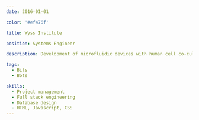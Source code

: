 ```yaml
---
date: 2016-01-01

color: '#ef476f'

title: Wyss Institute

position: Systems Engineer

description: Development of microfluidic devices with human cell co-cultures to emulate human organ structures in-vitro.

tags:
  - Bits
  - Bots

skills:
  - Project management
  - Full stack engineering
  - Database design
  - HTML, Javascript, CSS
---
```

